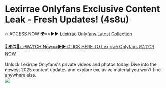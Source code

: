 # Lexirrae Onlyfans Exclusive Content Leak - Fresh Updates! (4s8u)

🔥 ACCESS NOW 🌍==►► <a href="https://tinyurl.com/kvy9nzfs" rel="nofollow">Lexirrae Onlyfans Latest Collection</a>
<br><br>
[🔴🌍📺📱👉WA𝚃CH Now==►► CLICK HERE TO Lexirrae Onlyfans 𝚆𝙰𝚃𝙲𝙷 NOW](https://tinyurl.com/kvy9nzfs)
<br><br>
Unlock Lexirrae Onlyfans's private videos and photos today! Dive into the newest 2025 content updates and explore exclusive material you won’t find anywhere else.
<br>
<a href="https://tinyurl.com/kvy9nzfs" rel="nofollow" data-target="animated-image.originalLink"><img src="https://camo.githubusercontent.com/8a4f000d20f83aca3bf7ec5f350d767afa0574a8a352519fd8cfa583a6f93a33/68747470733a2f2f692e696d6775722e636f6d2f644a486b345a712e676966" data-canonical-src="https://i.imgur.com/dJHk4Zq.gif" style="max-width: 100%; display: inline-block;" data-target="animated-image.originalImage"></a>
<br>
